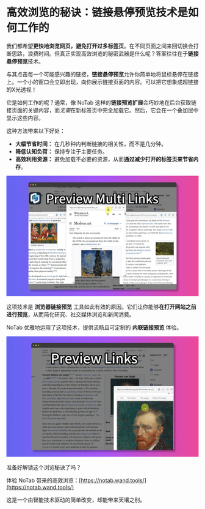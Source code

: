 # 高效浏览的秘诀：链接悬停预览技术是如何工作的

我们都希望**更快地浏览网页，避免打开过多标签页**。在不同页面之间来回切换会打断思路，浪费时间。但真正实现高效浏览的秘密武器是什么呢？答案往往在于**链接悬停预览**技术。

与其点击每一个可能感兴趣的链接，**链接悬停预览**允许你简单地将鼠标悬停在链接上。一个小的窗口会立即出现，向你展示链接页面的内容。可以把它想象成超链接的X光透视！

它是如何工作的呢？通常，像 NoTab 这样的**链接预览扩展**会巧妙地在后台获取链接页面的关键内容，而*无需*在新标签页中完全加载它。然后，它会在一个叠加层中显示这些内容。

这种方法带来以下好处：

*   **大幅节省时间：** 在几秒钟内判断链接的相关性，而不是几分钟。
*   **降低认知负荷：** 保持专注于主要任务。
*   **高效利用资源：** 避免加载不必要的资源，从而**通过减少打开的标签页来节省内存**。

![链接悬停预览示例](../images/notab1.png)

这项技术是 **浏览器链接预览** 工具如此有效的原因。它们让你能够**在打开网站之前进行预览**，从而简化研究、社交媒体浏览和新闻消费。

NoTab 优雅地运用了这项技术，提供流畅且可定制的 **内联链接预览** 体验。

![自定义 NoTab 预览](../images/notab2.png)

准备好解锁这个浏览秘诀了吗？

体验 NoTab 带来的高效浏览：[https://notab.wand.tools/](https://notab.wand.tools/)

这是一个由智能技术驱动的简单改变，却能带来天壤之别。

